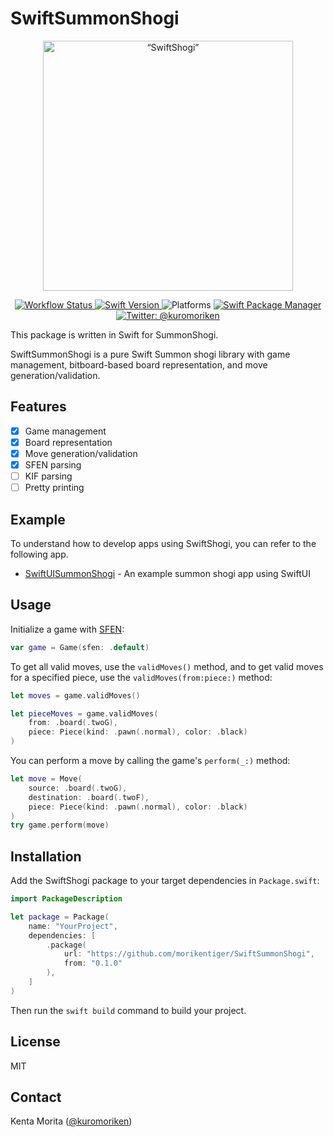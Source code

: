 # SwiftSummonShogi


<p align="center">
    <img src="Logo.png" width="400" max-width="90%" alt=“SwiftShogi” />
</p>

<p align="center">
    <a href="https://github.com/morikentiger/SwiftSummonShogi/actions">
        <img src="https://github.com/morikentiger/SwiftSummonShogi/workflows/CI/badge.svg" alt="Workflow Status" />
    </a>
    <a href="https://swift.org/download/">
        <img src="https://img.shields.io/badge/swift-5.1-orange.svg" alt="Swift Version" />
    </a>
    <img src="https://img.shields.io/badge/platforms-iOS%20%7C%20macOS%20%7C%20tvOS%20%7C%20watchOS%20%7C%20Linux-333333.svg?style=flat" alt="Platforms" />
    <a href="https://swift.org/package-manager">
        <img src="https://img.shields.io/badge/swiftpm-compatible-brightgreen.svg?style=flat" alt="Swift Package Manager" />
    </a>
    <a href="https://twitter.com/kuromoriken">
        <img src="https://img.shields.io/badge/twitter-@kuromoriken-blue.svg?style=flat" alt="Twitter: @kuromoriken" />
    </a>
</p>
This package is written in Swift for SummonShogi.

SwiftSummonShogi is a pure Swift Summon shogi library with game management, bitboard-based board representation, and move generation/validation.

## Features

- [x] Game management
- [x] Board representation
- [x] Move generation/validation
- [x] SFEN parsing
- [ ] KIF parsing
- [ ] Pretty printing

## Example

To understand how to develop apps using SwiftShogi, you can refer to the following app.

- [SwiftUISummonShogi](https://github.com/morikentiger/SwiftUISummonShogi) \- An example  summon shogi app using SwiftUI

## Usage

Initialize a game with [SFEN](https://en.wikipedia.org/wiki/Shogi_notation#SFEN):

```swift
var game = Game(sfen: .default)
```

To get all valid moves, use the `validMoves()` method, and to get valid moves for a specified piece, use the `validMoves(from:piece:)` method:

```swift
let moves = game.validMoves()

let pieceMoves = game.validMoves(
    from: .board(.twoG),
    piece: Piece(kind: .pawn(.normal), color: .black)
)
```

You can perform a move by calling the game's `perform(_:)` method:

```swift
let move = Move(
    source: .board(.twoG),
    destination: .board(.twoF),
    piece: Piece(kind: .pawn(.normal), color: .black)
)
try game.perform(move)
```

## Installation

Add the SwiftShogi package to your target dependencies in `Package.swift`:

```swift
import PackageDescription

let package = Package(
    name: "YourProject",
    dependencies: [
        .package(
            url: "https://github.com/morikentiger/SwiftSummonShogi",
            from: "0.1.0"
        ),
    ]
)
```

Then run the `swift build` command to build your project.

## License

MIT

## Contact

Kenta Morita ([@kuromoriken](https://twitter.com/kuromoriken))
